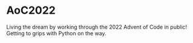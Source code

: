 # AoC2022

Living the dream by working through the 2022 Advent of Code in public!  Getting to grips with Python on the way.
